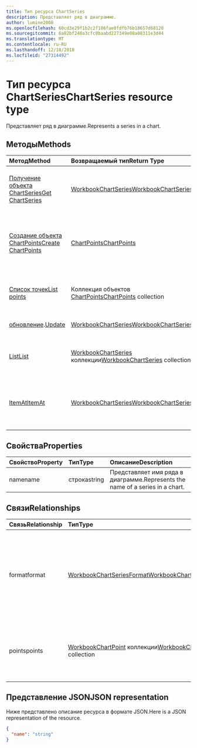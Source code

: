 ```yaml
---
title: Тип ресурса ChartSeries
description: Представляет ряд в диаграмме.
author: lumine2008
ms.openlocfilehash: 60cd3e29f1b2c2f106fae0fdfb76b18657d68120
ms.sourcegitcommit: 6a82bf240a3cfc0baabd227349e08a08311e3d44
ms.translationtype: MT
ms.contentlocale: ru-RU
ms.lasthandoff: 12/18/2018
ms.locfileid: "27314492"
---
```

# <a name="chartseries-resource-type"></a><span data-ttu-id="03e9d-103">Тип ресурса ChartSeries</span><span class="sxs-lookup"><span data-stu-id="03e9d-103">ChartSeries resource type</span></span>

<span data-ttu-id="03e9d-104">Представляет ряд в диаграмме.</span><span class="sxs-lookup"><span data-stu-id="03e9d-104">Represents a series in a chart.</span></span>


## <a name="methods"></a><span data-ttu-id="03e9d-105">Методы</span><span class="sxs-lookup"><span data-stu-id="03e9d-105">Methods</span></span>

| <span data-ttu-id="03e9d-106">Метод</span><span class="sxs-lookup"><span data-stu-id="03e9d-106">Method</span></span>           | <span data-ttu-id="03e9d-107">Возвращаемый тип</span><span class="sxs-lookup"><span data-stu-id="03e9d-107">Return Type</span></span>    |<span data-ttu-id="03e9d-108">Описание</span><span class="sxs-lookup"><span data-stu-id="03e9d-108">Description</span></span>|
|:---------------|:--------|:----------|
|[<span data-ttu-id="03e9d-109">Получение объекта ChartSeries</span><span class="sxs-lookup"><span data-stu-id="03e9d-109">Get ChartSeries</span></span>](../api/chartseries-get.md) | [<span data-ttu-id="03e9d-110">WorkbookChartSeries</span><span class="sxs-lookup"><span data-stu-id="03e9d-110">WorkbookChartSeries</span></span>](chartseries.md) |<span data-ttu-id="03e9d-111">Чтение свойств и связей объекта chartSeries.</span><span class="sxs-lookup"><span data-stu-id="03e9d-111">Read properties and relationships of chartSeries object.</span></span>|
|[<span data-ttu-id="03e9d-112">Создание объекта ChartPoints</span><span class="sxs-lookup"><span data-stu-id="03e9d-112">Create ChartPoints</span></span>](../api/chartseries-post-points.md) |[<span data-ttu-id="03e9d-113">ChartPoints</span><span class="sxs-lookup"><span data-stu-id="03e9d-113">ChartPoints</span></span>](chartpoint.md)| <span data-ttu-id="03e9d-114">Создание объекта ChartPoints путем добавления в коллекцию точек.</span><span class="sxs-lookup"><span data-stu-id="03e9d-114">Create a new ChartPoints by posting to the points collection.</span></span>|
|[<span data-ttu-id="03e9d-115">Список точек</span><span class="sxs-lookup"><span data-stu-id="03e9d-115">List points</span></span>](../api/chartseries-list-points.md) |<span data-ttu-id="03e9d-116">Коллекция объектов [ChartPoints](chartpoint.md)</span><span class="sxs-lookup"><span data-stu-id="03e9d-116">[ChartPoints](chartpoint.md) collection</span></span>| <span data-ttu-id="03e9d-117">Получение коллекции объектов ChartPoints.</span><span class="sxs-lookup"><span data-stu-id="03e9d-117">Get a ChartPoints object collection.</span></span>|
|<span data-ttu-id="03e9d-118">[обновление](../api/chartseries-update.md).</span><span class="sxs-lookup"><span data-stu-id="03e9d-118">[Update](../api/chartseries-update.md)</span></span> | [<span data-ttu-id="03e9d-119">WorkbookChartSeries</span><span class="sxs-lookup"><span data-stu-id="03e9d-119">WorkbookChartSeries</span></span>](chartseries.md) |<span data-ttu-id="03e9d-120">Обновление объекта ChartSeries.</span><span class="sxs-lookup"><span data-stu-id="03e9d-120">Update ChartSeries object.</span></span> |
|[<span data-ttu-id="03e9d-121">List</span><span class="sxs-lookup"><span data-stu-id="03e9d-121">List</span></span>](../api/chartseries-list.md) | <span data-ttu-id="03e9d-122">[WorkbookChartSeries](chartseries.md) коллекции</span><span class="sxs-lookup"><span data-stu-id="03e9d-122">[WorkbookChartSeries](chartseries.md) collection</span></span> |<span data-ttu-id="03e9d-123">Получение коллекции объектов chartSeries.</span><span class="sxs-lookup"><span data-stu-id="03e9d-123">Get chartSeries object collection.</span></span> |
|[<span data-ttu-id="03e9d-124">ItemAt</span><span class="sxs-lookup"><span data-stu-id="03e9d-124">ItemAt</span></span>](../api/chartseriescollection-itemat.md)|[<span data-ttu-id="03e9d-125">WorkbookChartSeries</span><span class="sxs-lookup"><span data-stu-id="03e9d-125">WorkbookChartSeries</span></span>](chartseries.md)|<span data-ttu-id="03e9d-126">Возвращает ряд на основании сведений о его позиции в коллекции.</span><span class="sxs-lookup"><span data-stu-id="03e9d-126">Retrieves a series based on its position in the collection</span></span>|

## <a name="properties"></a><span data-ttu-id="03e9d-127">Свойства</span><span class="sxs-lookup"><span data-stu-id="03e9d-127">Properties</span></span>
| <span data-ttu-id="03e9d-128">Свойство</span><span class="sxs-lookup"><span data-stu-id="03e9d-128">Property</span></span>     | <span data-ttu-id="03e9d-129">Тип</span><span class="sxs-lookup"><span data-stu-id="03e9d-129">Type</span></span>   |<span data-ttu-id="03e9d-130">Описание</span><span class="sxs-lookup"><span data-stu-id="03e9d-130">Description</span></span>|
|:---------------|:--------|:----------|
|<span data-ttu-id="03e9d-131">name</span><span class="sxs-lookup"><span data-stu-id="03e9d-131">name</span></span>|<span data-ttu-id="03e9d-132">строка</span><span class="sxs-lookup"><span data-stu-id="03e9d-132">string</span></span>|<span data-ttu-id="03e9d-133">Представляет имя ряда в диаграмме.</span><span class="sxs-lookup"><span data-stu-id="03e9d-133">Represents the name of a series in a chart.</span></span>|

## <a name="relationships"></a><span data-ttu-id="03e9d-134">Связи</span><span class="sxs-lookup"><span data-stu-id="03e9d-134">Relationships</span></span>
| <span data-ttu-id="03e9d-135">Связь</span><span class="sxs-lookup"><span data-stu-id="03e9d-135">Relationship</span></span> | <span data-ttu-id="03e9d-136">Тип</span><span class="sxs-lookup"><span data-stu-id="03e9d-136">Type</span></span>   |<span data-ttu-id="03e9d-137">Описание</span><span class="sxs-lookup"><span data-stu-id="03e9d-137">Description</span></span>|
|:---------------|:--------|:----------|
|<span data-ttu-id="03e9d-138">format</span><span class="sxs-lookup"><span data-stu-id="03e9d-138">format</span></span>|[<span data-ttu-id="03e9d-139">WorkbookChartSeriesFormat</span><span class="sxs-lookup"><span data-stu-id="03e9d-139">WorkbookChartSeriesFormat</span></span>](chartseriesformat.md)|<span data-ttu-id="03e9d-p101">Представляет форматирование ряда диаграммы, включая формат заливки и линий. Только для чтения.</span><span class="sxs-lookup"><span data-stu-id="03e9d-p101">Represents the formatting of a chart series, which includes fill and line formatting. Read-only.</span></span>|
|<span data-ttu-id="03e9d-142">points</span><span class="sxs-lookup"><span data-stu-id="03e9d-142">points</span></span>|<span data-ttu-id="03e9d-143">[WorkbookChartPoint](chartpoint.md) коллекции</span><span class="sxs-lookup"><span data-stu-id="03e9d-143">[WorkbookChartPoint](chartpoint.md) collection</span></span>|<span data-ttu-id="03e9d-p102">Представляет коллекцию всех точек в ряду. Только для чтения.</span><span class="sxs-lookup"><span data-stu-id="03e9d-p102">Represents a collection of all points in the series. Read-only.</span></span>|

## <a name="json-representation"></a><span data-ttu-id="03e9d-146">Представление JSON</span><span class="sxs-lookup"><span data-stu-id="03e9d-146">JSON representation</span></span>

<span data-ttu-id="03e9d-147">Ниже представлено описание ресурса в формате JSON.</span><span class="sxs-lookup"><span data-stu-id="03e9d-147">Here is a JSON representation of the resource.</span></span>

<!-- {
  "blockType": "resource",
  "baseType": "microsoft.graph.entity",
  "optionalProperties": [

  ],
  "@odata.type": "microsoft.graph.workbookChartSeries"
}-->

```json
{
  "name": "string"
}

```

<!-- uuid: 8fcb5dbc-d5aa-4681-8e31-b001d5168d79
2015-10-25 14:57:30 UTC -->
<!-- {
  "type": "#page.annotation",
  "description": "ChartSeries resource",
  "keywords": "",
  "section": "documentation",
  "tocPath": ""
}-->